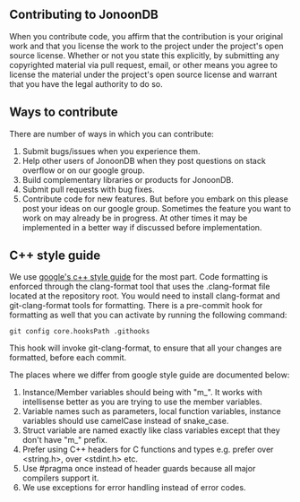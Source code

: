 ## Contributing to JonoonDB
When you contribute code, you affirm that the contribution is your original work and that you license the work to the project under the project's open source license. Whether or not you state this explicitly, by submitting any copyrighted material via pull request, email, or other means you agree to license the material under the project's open source license and warrant that you have the legal authority to do so.

## Ways to contribute
There are number of ways in which you can contribute:

1. Submit bugs/issues when you experience them.
2. Help other users of JonoonDB when they post questions on stack overflow or on our google group.
3. Build complementary libraries or products for JonoonDB.
4. Submit pull requests with bug fixes.
5. Contribute code for new features. But before you embark on this please post your ideas on our google group. Sometimes the feature you want to work on may already be in progress. At other times it may be implemented in a better way if discussed before implementation.

## C++ style guide 
We use [google's c++ style guide](https://google.github.io/styleguide/cppguide.html) for the most part.
Code formatting is enforced through the clang-format tool that uses the .clang-format file located at the repository root. You would need to install clang-format and git-clang-format tools for formatting. There is a pre-commit hook for formatting as well that you can activate by running the following command:

`git config core.hooksPath .githooks`

This hook will invoke git-clang-format, to ensure that all your changes are formatted, before each commit.

The places where we differ from google style guide are documented below:

1. Instance/Member variables should being with "m_". It works with intellisense better as you are trying to use the member variables.
2. Variable names such as parameters, local function variables, instance variables should use camelCase instead of snake_case.
3. Struct variable are named exactly like class variables except that they don't have "m_" prefix.
4. Prefer using C++ headers for C functions and types e.g. prefer <cstring> over <string.h>, <cstdint> over <stdint.h> etc.
5. Use #pragma once instead of header guards because all major compilers support it.
6. We use exceptions for error handling instead of error codes.
